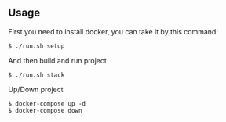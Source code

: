 Usage
------------

First you need to install docker, you can take it by this command:
``` {.sourceCode .bash}
$ ./run.sh setup
```

And then build and run project
``` {.sourceCode .bash}
$ ./run.sh stack
```

Up/Down project
``` {.sourceCode .bash}
$ docker-compose up -d
$ docker-compose down
```